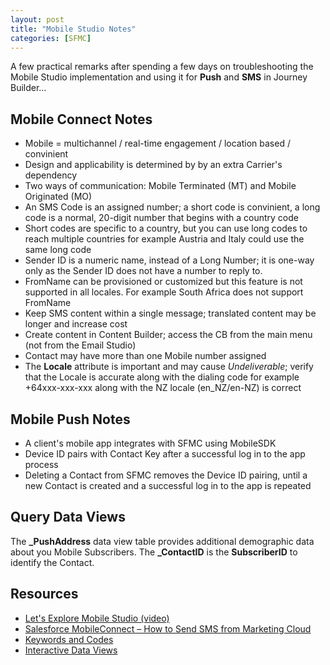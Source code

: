 ```yaml
---
layout: post
title: "Mobile Studio Notes"
categories: [SFMC]
---
```


A few practical remarks after spending a few days on troubleshooting the Mobile Studio implementation and using it for **Push** and **SMS** in Journey Builder&hellip;

## Mobile Connect Notes
*   Mobile = multichannel / real-time engagement / location based / convinient
*   Design and applicability is determined by by an extra Carrier's dependency
*   Two ways of communication: Mobile Terminated (MT) and Mobile Originated (MO)
*   An SMS Code is an assigned number; a short code is convinient, a long code is a normal, 20-digit number that begins with a country code
*   Short codes are specific to a country, but you can use long codes to reach multiple countries for example Austria and Italy could use the same long code
*   Sender ID is a numeric name, instead of a Long Number; it is one-way only as the Sender ID does not have a number to reply to.
*   FromName can be provisioned or customized but this feature is not supported in all locales. For example South Africa does not support FromName
*   Keep SMS content within a single message; translated content may be longer and increase cost
*   Create content in Content Builder; access the CB from the main menu (not from the Email Studio)
*   Contact may have more than one Mobile number assigned
*   The **Locale** attribute is important and may cause *Undeliverable*; verify that the Locale is accurate along with the dialing code for example +64xxx-xxx-xxx along with the NZ locale (en_NZ/en-NZ) is correct

## Mobile Push Notes
*   A client's mobile app integrates with SFMC using MobileSDK
*   Device ID pairs with Contact Key after a successful log in to the app process
*   Deleting a Contact from SFMC removes the Device ID pairing, until a new Contact is created and a successful log in to the app is repeated

##  Query Data Views
The **_PushAddress** data view table provides additional demographic data about you Mobile Subscribers. The **_ContactID** is the **SubscriberID** to identify the Contact.


## Resources
*   [Let's Explore Mobile Studio (video)](https://youtu.be/L2oqYb9nmpA?si=zF4HURSSstWkmg2q)
*   [Salesforce MobileConnect – How to Send SMS from Marketing Cloud](https://www.salesforceben.com/the-drip/salesforce-mobileconnect-how-to-send-sms-from-marketing-cloud/)
*   [Keywords and Codes](https://help.salesforce.com/s/articleView?id=sf.mc_moc_managing_keywords_on_short_and_long_codes_in_your_mobileconnect_accounts.htm&type=5)
*   [Interactive Data Views](https://dataviews.io/)